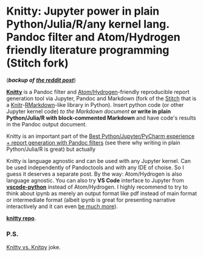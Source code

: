 # Knitty: Jupyter power in plain Python/Julia/R/any kernel lang. Pandoc filter and Atom/Hydrogen friendly literature programming (Stitch fork)

(*__backup of__ [__the reddit post__](https://www.reddit.com/r/datascience/comments/b061up/knitty_jupyterpandocide_power_in_plain/)*)

[**Knitty**](https://github.com/kiwi0fruit/knitty) is a Pandoc filter and [Atom/Hydrogen](https://atom.io/packages/hydrogen)-friendly reproducible report generation tool via Jupyter, Pandoc and Markdown (fork of the [Stitch](https://github.com/kiwi0fruit/knitty/blob/master/docs/stitch.md) that is a [Knitr](http://yihui.name/knitr/)-[RMarkdown](http://rmarkdown.rstudio.com)-like library in Python). Insert python code (or other Jupyter kernel code) *to the Markdown document* **or write in plain Python/Julia/R with block-commented Markdown** and have code's results in the Pandoc output document.

Knitty is an important part of the [Best Python/Jupyter/PyCharm experience + report generation with Pandoc filters](https://github.com/kiwi0fruit/pandoctools/blob/master/docs/best_python_jupyter_pycharm_experience.md) (see there why writing in plain Python/Julia/R is great) but actually

Knitty is language agnostic and can be used with any Jupyter kernel. Can be used independently of Pandoctools and with any IDE of choise. So I guess it deserves a separate post. By the way: Atom/Hydrogen is also language agnostic. You can also try **VS Code** interface to Jupyter from [**vscode-python**](https://github.com/Microsoft/vscode-python) instead of Atom/Hydrogen. I highly recommend to try to think about ipynb as merely an output format like pdf instead of main format or intermediate format (albeit ipynb is great for presenting narrative interactively and it can even [be much more](https://github.com/kiwi0fruit/misc/blob/master/src/pdf_and_word_killer.md)). 

[**knitty repo**](https://github.com/kiwi0fruit/knitty).


### P.S.

[Knitty vs. Knitpy](https://github.com/kiwi0fruit/knitty/issues/1) joke.
